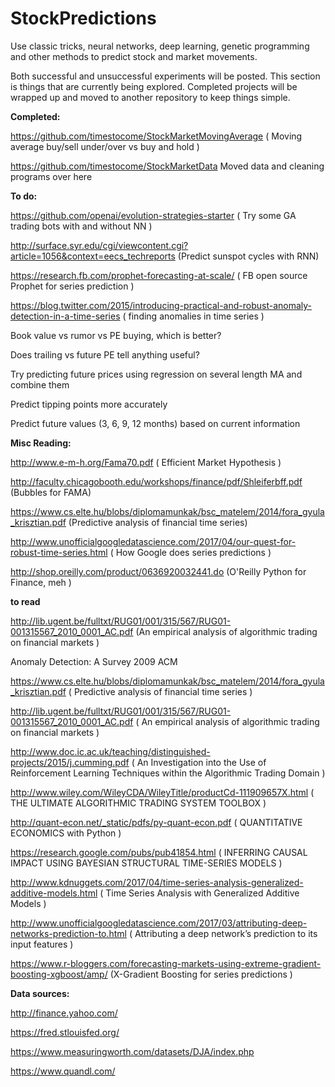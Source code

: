 # StockPredictions
Use classic tricks, neural networks, deep learning, genetic programming and other methods to predict stock and market movements.

Both successful and unsuccessful experiments will be posted. This section is things that are currently being explored. Completed projects will be wrapped up and moved to another repository to keep things simple.

<b>Completed:</b>

https://github.com/timestocome/StockMarketMovingAverage ( Moving average buy/sell under/over vs buy and hold )

https://github.com/timestocome/StockMarketData Moved data and cleaning programs over here


<b>To do:</b>

https://github.com/openai/evolution-strategies-starter ( Try some GA trading bots with and without NN )

http://surface.syr.edu/cgi/viewcontent.cgi?article=1056&context=eecs_techreports (Predict sunspot cycles with RNN)

https://research.fb.com/prophet-forecasting-at-scale/ ( FB open source Prophet for series prediction )

https://blog.twitter.com/2015/introducing-practical-and-robust-anomaly-detection-in-a-time-series ( finding anomalies in time series )

Book value vs rumor vs PE buying, which is better?

Does trailing vs future PE tell anything useful?

Try predicting future prices using regression on several length MA and combine them

Predict tipping points more accurately

Predict future values (3, 6, 9, 12 months) based on current information


<b>Misc Reading:</b>

http://www.e-m-h.org/Fama70.pdf ( Efficient Market Hypothesis )

http://faculty.chicagobooth.edu/workshops/finance/pdf/Shleiferbff.pdf (Bubbles for FAMA)

https://www.cs.elte.hu/blobs/diplomamunkak/bsc_matelem/2014/fora_gyula_krisztian.pdf (Predictive analysis of financial time series)

http://www.unofficialgoogledatascience.com/2017/04/our-quest-for-robust-time-series.html ( How Google does series predictions )

http://shop.oreilly.com/product/0636920032441.do (O'Reilly Python for Finance, meh )

<b> to read </b>

http://lib.ugent.be/fulltxt/RUG01/001/315/567/RUG01-001315567_2010_0001_AC.pdf (An empirical analysis of algorithmic trading on financial markets )

Anomaly Detection: A Survey 2009 ACM 

https://www.cs.elte.hu/blobs/diplomamunkak/bsc_matelem/2014/fora_gyula_krisztian.pdf ( Predictive analysis of financial time series )

http://lib.ugent.be/fulltxt/RUG01/001/315/567/RUG01-001315567_2010_0001_AC.pdf ( An empirical analysis of algorithmic trading on financial markets ) 

http://www.doc.ic.ac.uk/teaching/distinguished-projects/2015/j.cumming.pdf ( An Investigation into the Use of Reinforcement Learning Techniques within the Algorithmic Trading Domain )

http://www.wiley.com/WileyCDA/WileyTitle/productCd-111909657X.html ( THE ULTIMATE ALGORITHMIC TRADING SYSTEM TOOLBOX )

http://quant-econ.net/_static/pdfs/py-quant-econ.pdf ( QUANTITATIVE ECONOMICS with Python )

https://research.google.com/pubs/pub41854.html ( INFERRING CAUSAL IMPACT USING BAYESIAN STRUCTURAL TIME-SERIES MODELS )

http://www.kdnuggets.com/2017/04/time-series-analysis-generalized-additive-models.html ( Time Series Analysis with Generalized Additive Models )

http://www.unofficialgoogledatascience.com/2017/03/attributing-deep-networks-prediction-to.html ( Attributing a deep network’s prediction to its input features )

https://www.r-bloggers.com/forecasting-markets-using-extreme-gradient-boosting-xgboost/amp/ (X-Gradient Boosting for series predictions )


<b>Data sources:</b>

http://finance.yahoo.com/

https://fred.stlouisfed.org/

https://www.measuringworth.com/datasets/DJA/index.php

https://www.quandl.com/

